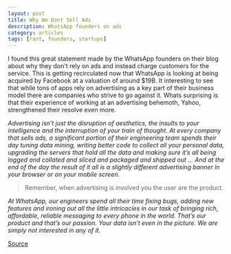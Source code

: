 ```yaml
---
layout: post
title: Why We Dont Sell Ads
description: WhatsApp founders on ads
category: articles
tags: [rant, founders, startups]
---
```

I found this great statement made by the WhatsApp founders on their blog about why they don't rely on ads and instead charge customers for the service. This is getting recirculated now that WhatsApp is looking at being acquired by Facebook at a valuation of around $19B. It interesting to see that while tons of apps rely on advertising as a key part of their business model there are companies who strive to go against it. Whats surprising is that their experience of working at an advertising behemoth, Yahoo, strengthened their resolve even more.

*Advertising isn’t just the disruption of aesthetics, the insults to your intelligence and the interruption of your train of thought. At every company that sells ads, a significant portion of their engineering team spends their day tuning data mining, writing better code to collect all your personal data, upgrading the servers that hold all the data and making sure it’s all being logged and collated and sliced and packaged and shipped out … And at the end of the day the result of it all is a slightly different advertising banner in your browser or on your mobile screen.*

> Remember, when advertising is involved you the user are the product.

*At WhatsApp, our engineers spend all their time fixing bugs, adding new features and ironing out all the little intricacies in our task of bringing rich, affordable, reliable messaging to every phone in the world. That’s our product and that’s our passion. Your data isn’t even in the picture. We are simply not interested in any of it.*

[Source](http://blog.whatsapp.com/index.php/2012/06/why-we-dont-sell-ads/)
